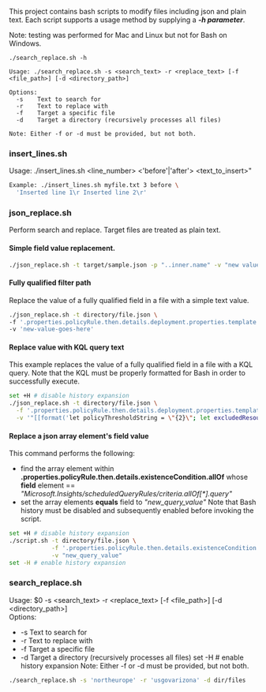 This project contains bash scripts to modify files including json and plain text. Each script supports a usage method by supplying a ***-h parameter***.

Note: testing was performed for Mac and Linux but not for Bash on Windows.
```
./search_replace.sh -h

Usage: ./search_replace.sh -s <search_text> -r <replace_text> [-f <file_path>] [-d <directory_path>]

Options:
  -s    Text to search for
  -r    Text to replace with
  -f    Target a specific file
  -d    Target a directory (recursively processes all files)

Note: Either -f or -d must be provided, but not both.
```

### insert_lines.sh
Usage: ./insert_lines.sh <file> <line_number> <'before'|'after'> <text_to_insert>"<br>

```bash
Example: ./insert_lines.sh myfile.txt 3 before \
  'Inserted line 1\r Inserted line 2\r'
````

### json_replace.sh
Perform search and replace. Target files are treated as plain text.

#### Simple field value replacement.
```bash
./json_replace.sh -t target/sample.json -p "..inner.name" -v "new value"
```

#### Fully qualified filter path
Replace the value of a fully qualified field in a file with a simple text value.
``` bash
./json_replace.sh -t directory/file.json \ 
-f '.properties.policyRule.then.details.deployment.properties.template.resources[1].properties.template.resources[0].properties.criteria.allOf[0].query' \
-v 'new-value-goes-here'
```

#### Replace value with KQL query text
This example replaces the value of a fully qualified field in a file with a KQL query. Note that the KQL must be properly formatted for Bash in order to successfully execute.
```bash
set +H # disable history expansion
./json_replace.sh -t directory/file.json \
  -f '.properties.policyRule.then.details.deployment.properties.template.resources[1].properties.template.resources[0].properties.criteria.allOf[0].query' \
  -v '"[[format('let policyThresholdString = \"{2}\"; let excludedResources = (arg(\"\").resources | where type =~ \"Microsoft.Compute/virtualMachines\" | project _ResourceId = id, tags | where parse_json(tostring(tags.[\"{0}\"])) in~ (\"{1}\")); let excludedVMSSNodes = (arg(\"\").resources | where type =~ \"Microsoft.Compute/virtualMachines\" | extend isVMSS = isnotempty(properties.virtualMachineScaleSet) | where isVMSS | project id, name); let overridenResource = (arg(\"\").resources | where type =~ \"Microsoft.Compute/virtualMachines\" | project _ResourceId = tolower(id), tags | where tags contains \"_amba-ReadLatencyMs-Data-threshold-Override_\"); InsightsMetrics | where _ResourceId has \"Microsoft.Compute/virtualMachines\" | where _ResourceId !in~ (excludedResources) | where _ResourceId !in~ (excludedVMSSNodes) | where Origin == \"vm.azm.ms\" | where Namespace == \"LogicalDisk\" and Name == \"ReadLatencyMs\" | extend Disk=tostring(todynamic(Tags)[\"vm.azm.ms/mountId\"]) | where Disk !in (\"C:\", \"/\") | summarize AggregatedValue = avg(Val) by bin(TimeGenerated, 15m), Computer, _ResourceId, Disk | join hint.remote=left kind=leftouter overridenResource on _ResourceId | project-away _ResourceId1 | extend appliedThresholdString = iif(tags contains \"_amba-ReadLatencyMs-Data-threshold-Override_\", tostring(tags.[\"_amba-ReadLatencyMs-Data-threshold-Override_\"]), policyThresholdString) | extend appliedThreshold = toint(appliedThresholdString) | where AggregatedValue > appliedThreshold | project TimeGenerated, Computer, _ResourceId, Disk, AggregatedValue', parameters('MonitorDisableTagName'), join(parameters('MonitorDisableTagValues'), '\",\"'), parameters('threshold'))]"
```

#### Replace a json array element's field value
This command performs the following:
- find the array element within **.properties.policyRule.then.details.existenceCondition.allOf** whose **field** element == *"Microsoft.Insights/scheduledQueryRules/criteria.allOf[\*].query"*
- set the array elements **equals** field to *"new_query_value"*
Note that Bash history must be disabled and subsequently enabled before invoking the script.

```bash
set +H # disable history expansion
./script.sh -t directory/file.json \
            -f '.properties.policyRule.then.details.existenceCondition.allOf[] | select(.field == "Microsoft.Insights/scheduledQueryRules/criteria.allOf[*].query") | .equals' \
            -v "new_query_value"
set -H # enable history expansion
```


### search_replace.sh
Usage: $0 -s <search_text> -r <replace_text> [-f <file_path>] [-d <directory_path>]<br/>
Options:
- -s    Text to search for
- -r    Text to replace with
- -f    Target a specific file
- -d    Target a directory (recursively processes all files)
set -H # enable history expansion
Note: Either -f or -d must be provided, but not both.

```bash
./search_replace.sh -s 'northeurope' -r 'usgovarizona' -d dir/files
```

